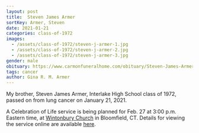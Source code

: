 ```yaml
---
layout: post
title:  Steven James Armer
sortKey: Armer, Steven
date: 2021-01-21
categories: class-of-1972
images:
  - /assets/class-of-1972/steven-j-armer-1.jpg
  - /assets/class-of-1972/steven-j-armer-2.jpg
  - /assets/class-of-1972/steven-j-armer-3.jpg
gender: male
obituary: https://www.carmonfuneralhome.com/obituary/Steven-James-Armer/Windsor-CT/1884828
tags: cancer
author: Gina R. M. Armer
---
```

My brother, Steven James Armer, Interlake High School class of 1972, passed on from lung cancer on January 21, 2021.

A Celebration of Life service is being planned for Feb. 27 at 3:00 p.m. Eastern time, at [Wintonbury Church](http://www.wintonbury.org) in Bloomfield, CT.  Details for viewing the service online are available [here](http://www.wintonbury.org/events/steve-armer-memorial-service).
